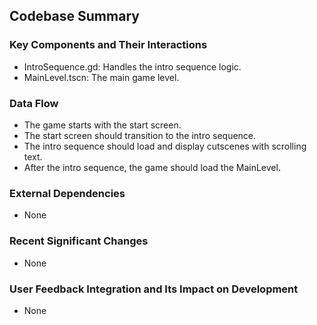 ## Codebase Summary

### Key Components and Their Interactions

- IntroSequence.gd: Handles the intro sequence logic.
- MainLevel.tscn: The main game level.

### Data Flow

- The game starts with the start screen.
- The start screen should transition to the intro sequence.
- The intro sequence should load and display cutscenes with scrolling text.
- After the intro sequence, the game should load the MainLevel.

### External Dependencies

- None

### Recent Significant Changes

- None

### User Feedback Integration and Its Impact on Development

- None
